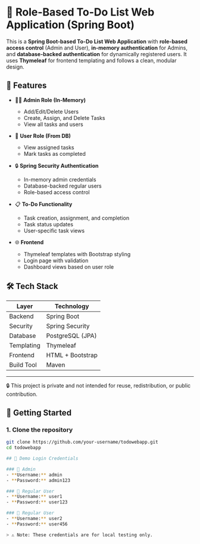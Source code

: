 # 📝 Role-Based To-Do List Web Application (Spring Boot)

This is a **Spring Boot-based To-Do List Web Application** with **role-based access control** (Admin and User), **in-memory authentication** for Admins, and **database-backed authentication** for dynamically registered users. It uses **Thymeleaf** for frontend templating and follows a clean, modular design.

## 🔧 Features

- 🧑‍💼 **Admin Role (In-Memory)**
  - Add/Edit/Delete Users
  - Create, Assign, and Delete Tasks
  - View all tasks and users

- 👤 **User Role (From DB)**
  - View assigned tasks
  - Mark tasks as completed

- 🔒 **Spring Security Authentication**
  - In-memory admin credentials
  - Database-backed regular users
  - Role-based access control

- 📋 **To-Do Functionality**
  - Task creation, assignment, and completion
  - Task status updates
  - User-specific task views

- 🌐 **Frontend**
  - Thymeleaf templates with Bootstrap styling
  - Login page with validation
  - Dashboard views based on user role

## 🛠️ Tech Stack

| Layer       | Technology         |
|-------------|--------------------|
| Backend     | Spring Boot        |
| Security    | Spring Security    |
| Database    | PostgreSQL (JPA)   |
| Templating  | Thymeleaf          |
| Frontend    | HTML + Bootstrap   |
| Build Tool  | Maven              |

---

🔒 This project is private and not intended for reuse, redistribution, or public contribution.

## 🚀 Getting Started

### 1. Clone the repository

```bash
git clone https://github.com/your-username/todowebapp.git
cd todowebapp

## 🔐 Demo Login Credentials

### 👤 Admin
- **Username:** admin
- **Password:** admin123

### 🙋 Regular User
- **Username:** user1
- **Password:** user123

### 🙋 Regular User
- **Username:** user2
- **Password:** user456

> ⚠️ Note: These credentials are for local testing only.

